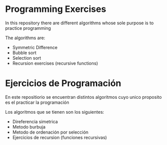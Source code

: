 # Programming Exercises

In this repository there are different algorithms whose sole purpose is to practice programming

The algorithms are:

- Symmetric Difference
- Bubble sort
- Selection sort
- Recursion exercises (recursive functions)

# Ejercicios de Programación

En este repositiorio se encuentran distintos algoritmos cuyo unico proposito es el practicar la programación

Los algoritmos que se tienen son los siguientes: 

- Direferencia simetrica
- Metodo burbuja
- Metodo de ordenación por selección
- Ejercicios de recursion (funciones recursivas)